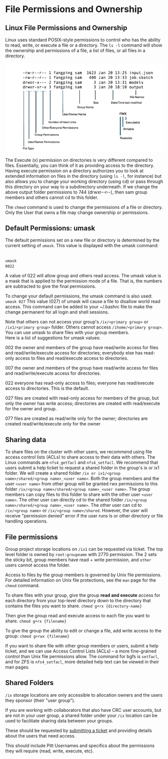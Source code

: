 # File Permissions and Ownership

## Linux File Permissions and Ownership

Linux uses standard POSIX-style permissions to control who has the ability to read, write, or execute a file or a 
directory. The `ls -l` command will show the ownership and permissions of a file, a list of files, or all files in a 
directory.

![File-Permissions](../_assets/img/getting-started/file_permissions.png)

The Execute (x) permission on directories is very different compared to files. Essentially, you can think of it as 
providing access to the directory. Having execute permission on a directory authorizes you to look at extended 
information on files in the directory (using `ls -l`, for instance) but also allows you to change your working 
directory (using cd) or pass through this directory on your way to a subdirectory underneath. If we change the above 
output folder permissions to 744 (drwxr--r--), then sam group members and others cannot cd to this folder.

The `chmod` command is used to change the permissions of a file or directory. Only the User that owns a file may change 
ownership or permissions.


## Default Permissions: umask

The default permissions set on a new file or directory is determined by the current setting of `umask`. This value is 
displayed with the umask command:

<code>
umask
0022
</code>

A value of 022 will allow group and others read access. The umask value is a mask that is applied to the permission mode 
of a file. That is, the numbers are subtracted to give the final permissions.

To change your default permissions, the umask command is also used: `umask 027` This value (027) of umask will cause a 
file to disallow world read access. This command can be added to your ~/.bashrc file to make the change permanent for 
all login and shell sessions.

Note that others can not access your group's `/ix/<primary group>` or `/ix1/<primary group>` folder. Others cannot 
access `/ihome/<primary group>`. You can use umask to share files with your group members.  
Here is a list of suggestions for umask values:

002 the owner and members of the group have read/write access for files and read/write/execute access for directories; 
everybody else has read-only access to files and read/execute access to directories.

007 the owner and members of the group have read/write access for files and read/write/execute access for directories.

022 everyone has read-only access to files; everyone has read/execute access to directories. This is the default.

027 files are created with read-only access for members of the group, but only the owner has write access; directories 
are created with read/execute for the owner and group.

077 files are created as read/write only for the owner; directories are created read/write/execute only for the owner

## Sharing data

To share files on the cluster with other users, we recommend using file access control lists (ACLs) to share access to 
their data with others. The Linux commands are `nfs4_getfacl` and `nfs4_setfacl`. We recommend that users submit a help 
ticket to request a shared folder in the group's ix or ix1 folder. We will create a shared folder 
`/ix or ix1/<group name>/shared/<group name>_<user name>`. Both the group members and the user `<user name>` from other 
group will be granted rwx permissions to this folder `/ix/<group name>/shared/<group name>_<user name>`. The group 
members can copy files to this folder to share with the other user `<user name>`. The other user can directly cd to the 
shared folder `/ix/<group name>/shared/<group name>_<user name>`. The other user can cd to `/ix/<group name>` or 
`/ix/<group name>/shared`. However, the user will receive "permission denied" error if the user runs ls or other 
directory or file handling operations.

## File permissions 

Group project storage locations on `/ix1` can be requested via ticket. The top level folder is 
owned by `root:groupname` with 2770 permission. The 2 sets the sticky bit, group members have read + write permission, 
and `other` users cannot access the folder.

Access to files by the group members is governed by Unix file permissions.
For detailed information on Unix file protections, see the `man` page for the `chmod` command.

To share files with your group, give the group **read and execute** access for each directory from your top-level 
directory down to the directory that contains the files you want to share.
`chmod g+rx {directory-name}`

Then give the group read and execute access to each file you want to share.
`chmod g+rx {filename}`

To give the group the ability to edit or change a file, add write access to the group:
`chmod g+rwx {filename}`

If you want to share file with other group members or users, submit a help ticket, and we can use 
Access Control Lists (ACLs) – a more fine-grained control than Unix file permissions allow. 
The command for bgfs is `setfacl`, and for ZFS is `nfs4_setfacl`, more detailed help text can be viewed in 
their man pages.


## Shared Folders

`/ix` storage locations are only accessible to allocation owners and the users they sponsor (their "user group").

If you are working with collaborators that also have CRC user accounts, but are not in your user group, a shared folder 
under your `/ix` location can be used to facilitate sharing data between your groups.

These should be requested by [submitting a ticket](https://services.pitt.edu/TDClient/33/Portal/Requests/TicketRequests/NewForm?ID=yXkHi62rHa8_&RequestorType=Service) 
and providing details about the users that need access.

This should include Pitt Usernames and specifics about the permissions they will require (read, write, execute, etc).
